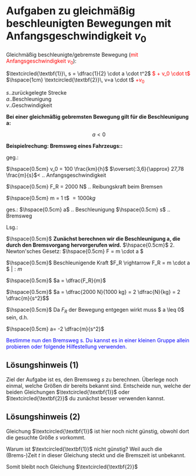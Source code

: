 <!--
author: Christian Golnik

language: de

link: https://gist.githubusercontent.com/andre-dietrich/3c69f68b2c4d80c8c6eb177229ae1ae8/raw/31cde15c4a7f3c2eda7d5ebdea440205f366acad/hideCircle.css
-->

# Aufgaben zu gleichmäßig beschleunigten Bewegungen mit Anfangsgeschwindigkeit $v_0$

Gleichmäßig beschleunigte/gebremste Bewegung (<span style="color:red">mit Anfangsgeschwindigkeit $v_0$</span>):

$\textcircled{\textbf{1}}\, s = \dfrac{1}{2} \cdot a \cdot t^2$ <span style="color:red">$ + v_0 \cdot t$</span> $\hspace{1cm} \textcircled{\textbf{2}}\, v=a \cdot t$ <span style="color:red">$+v_0$</span>

$s$..zurückgelegte Strecke<br>
$a$..Beschleunigung<br>
$v$..Geschwindigkeit<br>

__Bei einer gleichmäßig gebremsten Bewegung gilt für die Beschleunigung a:__

$$a < 0$$

__Beispielrechung: Bremsweg eines Fahrzeugs::__

geg.:

$\hspace{0.5cm} v_0 = 100 \frac{km}{h}$ $\overset{:3,6}{\approx} 27,78 \frac{m}{s}$< .. Anfangsgeschwindigkeit

$\hspace{0.5cm} F_R = 2000 N$ .. Reibungskraft beim Bremsen

$\hspace{0.5cm} m = 1 t$ $=1000kg$

ges.:
    $\hspace{0.5cm} a$ .. Beschleunigung
    $\hspace{0.5cm} s$ .. Bremsweg

Lsg.:

$\hspace{0.5cm}$ __Zunächst berechnen wir die Beschleunigung a, die durch den Bremsvorgang hervorgerufen wird.__
$\hspace{0.5cm}$ 2. Newton'sches Gesetz: $\hspace{0.5cm} F = m \cdot a $

$\hspace{0.5cm}$ Beschleunigende Kraft $F_R \rightarrow F_R = m \cdot a $ $\Big\vert :m$

$\hspace{0.5cm}$ $a = \dfrac{F_R}{m}$

$\hspace{0.5cm}$ $a = \dfrac{2000 N}{1000 kg} = 2 \dfrac{N}{kg} = 2 \dfrac{m}{s^2}$$ 

$\hspace{0.5cm}$ Da $F_R$ der Bewegung entgegen wirkt muss $ a \leq 0$ sein, d.h.

$\hspace{0.5cm} a= -2 \dfrac{m}{s^2}$

<span style="color:blue">Bestimme nun den Bremsweg s. Du kannst es in einer kleinen Gruppe allein probieren oder folgende Hilfestellung verwenden.</span>

## Lösungshinweis (1)

Ziel der Aufgabe ist es, den Bremsweg $s$ zu berechnen. Überlege noch einmal, welche Größen dir bereits bekannt sind. Entscheide nun, welche der beiden Gleichungen $\textcircled{\textbf{1}}$ oder $\textcircled{\textbf{2}}$ du zunächst besser verwenden kannst.

## Lösungshinweis (2)

Gleichung $\textcircled{\textbf{1}}$ ist hier noch nicht günstig, obwohl dort die gesuchte Größe $s$ vorkommt.

Warum ist $\textcircled{\textbf{1}}$ nicht günstig? Weil auch die (Brems-)Zeit $t$ in dieser Gleichung steckt und die Bremszeit ist unbekannt.

Somit bleibt noch Gleichung $\textcircled{\textbf{2}}$